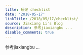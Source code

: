 ```yaml
---
title: 短途 checklist
date: '2018-05-17'
linkTitle: /2018/05/17/checklist/
source: Jiaxiang Li's Blog
description: 参考jiaxiangbu ...
disable_comments: true
---
```

参考jiaxiangbu ...